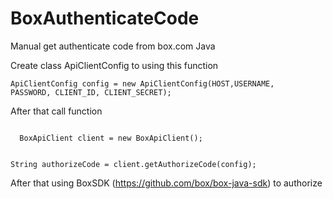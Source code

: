 # BoxAuthenticateCode
Manual get authenticate code from box.com Java

Create class ApiClientConfig to using this function

<code>ApiClientConfig config = new ApiClientConfig(HOST,USERNAME, PASSWORD, CLIENT_ID, CLIENT_SECRET);</code>

After that call function

<code>
  BoxApiClient client = new BoxApiClient();
  
  String authorizeCode = client.getAuthorizeCode(config);
</code>

After that using BoxSDK (https://github.com/box/box-java-sdk) to authorize
